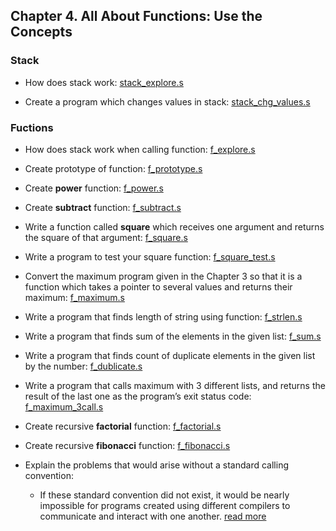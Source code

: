 ## Chapter 4. All About Functions: Use the Concepts


### Stack
- How does stack work: [stack_explore.s](stack_explore.s)

- Create a program which changes values in stack: [stack_chg_values.s](stack_chg_values.s)


### Fuctions
- How does stack work when calling function: [f_explore.s](f_explore.s)

- Create prototype of function: [f_prototype.s](f_prototype.s)

- Create **power** function: [f_power.s](f_power.s)

- Create **subtract** function: [f_subtract.s](f_subtract.s)

- Write a function called **square** which receives one argument and returns the square of that argument: [f_square.s](f_square.s)

- Write a program to test your square function: [f_square_test.s](f_square_test.s)

- Convert the maximum program given in the Chapter 3 so that it is a function which takes a pointer to several values and returns their maximum: [f_maximum.s](f_maximum.s) 

- Write a program that finds length of string using function: [f_strlen.s](f_strlen.s)

- Write a program that finds sum of the elements in the given list: [f_sum.s](f_sum.s)

- Write a program that finds count of duplicate elements in the given list by the number: [f_dublicate.s](f_dublicate.s)

- Write a program that calls maximum with 3 different lists, and returns the result of the last one as the program’s exit status code: [f_maximum_3call.s](f_maximum_3call.s)

- Create recursive **factorial** function: [f_factorial.s](f_factorial.s)

- Create recursive **fibonacci** function: [f_fibonacci.s](f_fibonacci.s)

- Explain the problems that would arise without a standard calling convention:
    - If these standard convention did not exist, it would be nearly impossible for programs created using different compilers to communicate and interact with one another. [read more](https://en.wikibooks.org/wiki/X86_Disassembly/Calling_Conventions#Calling_Conventions)
